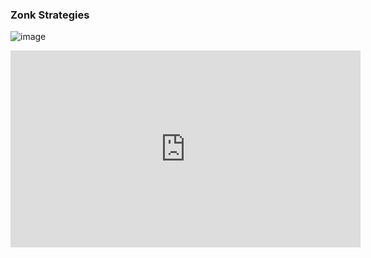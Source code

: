 ### Zonk Strategies

![image](https://user-images.githubusercontent.com/94076881/142484802-88fc69d7-c88d-433f-97aa-d828e4203f4f.png)

<iframe width="560" height="315" src="https://www.youtube.com/embed/V4R1V-oLQDI" title="YouTube video player" frameborder="0" allow="accelerometer; autoplay; clipboard-write; encrypted-media; gyroscope; picture-in-picture" allowfullscreen></iframe>

<!--
**Brian-Kozub-Purple/Brian-Kozub-Purple** is a ✨ _special_ ✨ repository because its `README.md` (this file) appears on your GitHub profile.

Here are some ideas to get you started:

- 🔭 I’m currently working on ...
- 🌱 I’m currently learning ...
- 👯 I’m looking to collaborate on ...
- 🤔 I’m looking for help with ...
- 💬 Ask me about ...
- 📫 How to reach me: ...
- 😄 Pronouns: ...
- ⚡ Fun fact: ...
-->
